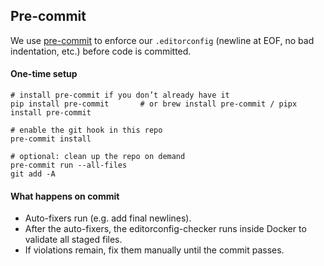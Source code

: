 ## Pre-commit

We use [pre-commit](https://pre-commit.com/) to enforce our `.editorconfig` (newline at EOF, no bad indentation, etc.) before code is committed.

#### One-time setup

```
# install pre-commit if you don’t already have it
pip install pre-commit       # or brew install pre-commit / pipx install pre-commit

# enable the git hook in this repo
pre-commit install

# optional: clean up the repo on demand
pre-commit run --all-files
git add -A
```

#### What happens on commit

- Auto-fixers run (e.g. add final newlines).
- After the auto-fixers, the editorconfig-checker runs inside Docker to validate all staged files.
- If violations remain, fix them manually until the commit passes.
